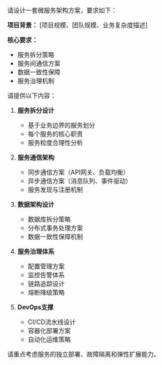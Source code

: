 请设计一套微服务架构方案，要求如下：

**项目背景：**
[项目规模、团队规模、业务复杂度描述]

**核心要求：**
- 服务拆分策略
- 服务间通信方案
- 数据一致性保障
- 服务治理机制

请提供以下内容：

1. **服务拆分设计**
   - 基于业务边界的服务划分
   - 每个服务的核心职责
   - 服务粒度合理性分析

2. **服务通信架构**
   - 同步通信方案（API网关、负载均衡）
   - 异步通信方案（消息队列、事件驱动）
   - 服务发现与注册机制

3. **数据架构设计**
   - 数据库拆分策略
   - 分布式事务处理方案
   - 数据一致性保障机制

4. **服务治理体系**
   - 配置管理方案
   - 监控告警体系
   - 链路追踪设计
   - 熔断降级策略

5. **DevOps支撑**
   - CI/CD流水线设计
   - 容器化部署方案
   - 自动化运维策略

请重点考虑服务的独立部署、故障隔离和弹性扩展能力。
